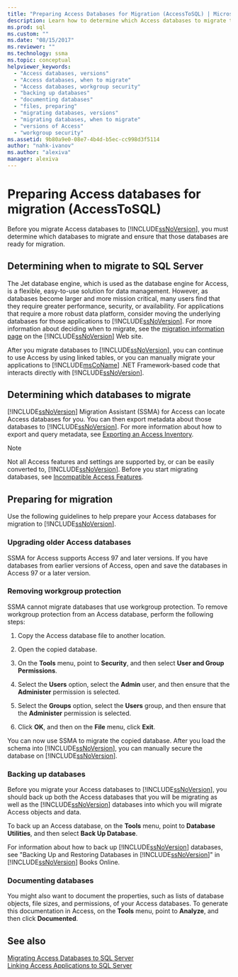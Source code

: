 ```yaml
---
title: "Preparing Access Databases for Migration (AccessToSQL) | Microsoft Docs"
description: Learn how to determine which Access databases to migrate to SQL Server or Azure SQL Database and ensure that those databases are ready for migration.
ms.prod: sql
ms.custom: ""
ms.date: "08/15/2017"
ms.reviewer: ""
ms.technology: ssma
ms.topic: conceptual
helpviewer_keywords: 
  - "Access databases, versions"
  - "Access databases, when to migrate"
  - "Access databases, workgroup security"
  - "backing up databases"
  - "documenting databases"
  - "files, preparing"
  - "migrating databases, versions"
  - "migrating databases, when to migrate"
  - "versions of Access"
  - "workgroup security"
ms.assetid: 9b80a9e0-08e7-4b4d-b5ec-cc998d3f5114
author: "nahk-ivanov"
ms.author: "alexiva"
manager: alexiva
---
```

# Preparing Access databases for migration (AccessToSQL)
Before you migrate Access databases to [!INCLUDE[ssNoVersion](../../includes/ssnoversion-md.md)], you must determine which databases to migrate and ensure that those databases are ready for migration.  
  
## Determining when to migrate to SQL Server  
The Jet database engine, which is used as the database engine for Access, is a flexible, easy-to-use solution for data management. However, as databases become larger and more mission critical, many users find that they require greater performance, security, or availability. For applications that require a more robust data platform, consider moving the underlying databases for those applications to [!INCLUDE[ssNoVersion](../../includes/ssnoversion-md.md)]. For more information about deciding when to migrate, see the [migration information page](https://go.microsoft.com/fwlink/?LinkId=68571) on the [!INCLUDE[ssNoVersion](../../includes/ssnoversion-md.md)] Web site.  
  
After you migrate databases to [!INCLUDE[ssNoVersion](../../includes/ssnoversion-md.md)], you can continue to use Access by using linked tables, or you can manually migrate your applications to [!INCLUDE[msCoName](../../includes/msconame_md.md)] .NET Framework-based code that interacts directly with [!INCLUDE[ssNoVersion](../../includes/ssnoversion-md.md)].  
  
## Determining which databases to migrate  
[!INCLUDE[ssNoVersion](../../includes/ssnoversion-md.md)] Migration Assistant (SSMA) for Access can locate Access databases for you. You can then export metadata about those databases to [!INCLUDE[ssNoVersion](../../includes/ssnoversion-md.md)]. For more information about how to export and query metadata, see [Exporting an Access Inventory](exporting-an-access-inventory-accesstosql.md).  

   > [!NOTE]
   > Not all Access features and settings are supported by, or can be easily converted to, [!INCLUDE[ssNoVersion](../../includes/ssnoversion-md.md)]. Before you start migrating databases, see [Incompatible Access Features](incompatible-access-features-accesstosql.md).
  
## Preparing for migration  
Use the following guidelines to help prepare your Access databases for migration to [!INCLUDE[ssNoVersion](../../includes/ssnoversion-md.md)].  
  
### Upgrading older Access databases  
SSMA for Access supports Access 97 and later versions. If you have databases from earlier versions of Access, open and save the databases in Access 97 or a later version.  
  
### Removing workgroup protection  
SSMA cannot migrate databases that use workgroup protection. To remove workgroup protection from an Access database, perform the following steps:  
  
1.  Copy the Access database file to another location.  
  
2.  Open the copied database.  
  
3.  On the **Tools** menu, point to **Security**, and then select **User and Group Permissions**.  
  
4.  Select the **Users** option, select the **Admin** user, and then ensure that the **Administer** permission is selected.  
  
5.  Select the **Groups** option, select the **Users** group, and then ensure that the **Administer** permission is selected.  
  
6.  Click **OK**, and then on the **File** menu, click **Exit**.  
  
You can now use SSMA to migrate the copied database. After you load the schema into [!INCLUDE[ssNoVersion](../../includes/ssnoversion-md.md)], you can manually secure the database on [!INCLUDE[ssNoVersion](../../includes/ssnoversion-md.md)].  
  
### Backing up databases  
Before you migrate your Access databases to [!INCLUDE[ssNoVersion](../../includes/ssnoversion-md.md)], you should back up both the Access databases that you will be migrating as well as the [!INCLUDE[ssNoVersion](../../includes/ssnoversion-md.md)] databases into which you will migrate Access objects and data.  
  
To back up an Access database, on the **Tools** menu, point to **Database Utilities**, and then select **Back Up Database**.  
  
For information about how to  back up [!INCLUDE[ssNoVersion](../../includes/ssnoversion-md.md)] databases, see "Backing Up and Restoring Databases in [!INCLUDE[ssNoVersion](../../includes/ssnoversion-md.md)]" in [!INCLUDE[ssNoVersion](../../includes/ssnoversion-md.md)] Books Online.  
  
### Documenting databases  
You might also want to document the properties, such as lists of database objects, file sizes, and permissions, of your Access databases. To generate this documentation in Access, on the **Tools** menu, point to **Analyze**, and then click **Documented**.  
  
## See also  
[Migrating Access Databases to SQL Server](migrating-access-databases-to-sql-server-azure-sql-db-accesstosql.md)  
[Linking Access Applications to SQL Server](linking-access-applications-to-sql-server-azure-sql-db-accesstosql.md)
